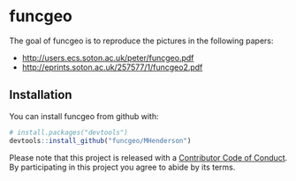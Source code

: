 # funcgeo

The goal of funcgeo is to reproduce the pictures in the following papers:

* http://users.ecs.soton.ac.uk/peter/funcgeo.pdf
* http://eprints.soton.ac.uk/257577/1/funcgeo2.pdf

## Installation

You can install funcgeo from github with:

```R
# install.packages("devtools")
devtools::install_github("funcgeo/MHenderson")
```

Please note that this project is released with a [Contributor Code of Conduct](CONDUCT.md). By participating in this project you agree to abide by its terms.
